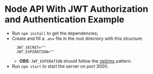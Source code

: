 # Node API With JWT Authorization and Authentication Example

* Run `npm install` to get the dependencies;
* Create and fill a `.env` file in the root directory with this structure:
  ```
    JWT_SECRET=""
    JWT_EXPIRATION=""
  ```
  * **OBS**: `JWT_EXPIRATION` should follow the [zeit/ms](https://github.com/zeit/ms) pattern.
* Run `npm start` to start the server on port 3000. 